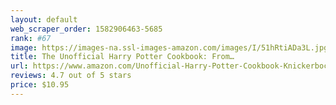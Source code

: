 ```yaml
---
layout: default 
﻿web_scraper_order: 1582906463-5685
rank: #67
image: https://images-na.ssl-images-amazon.com/images/I/51hRtiADa3L.jpg
title: The Unofficial Harry Potter Cookbook: From…
url: https://www.amazon.com/Unofficial-Harry-Potter-Cookbook-Knickerbocker/dp/1440503257/ref=zg_mw_books_67?_encoding=UTF8&psc=1&refRID=F7CXJB6QSX8DPP0KMBZS
reviews: 4.7 out of 5 stars
price: $10.95 
---
```

